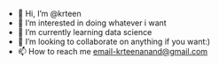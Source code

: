 - 👋 Hi, I’m @krteen
- 👀 I’m interested in doing whatever i want
- 🌱 I’m currently learning data science
- 💞️ I’m looking to collaborate on anything if you want:)
- 📫 How to reach me email-krteenanand@gmail.com

<!---
krteen/krteen is a ✨ special ✨ repository because its `README.md` (this file) appears on your GitHub profile.
You can click the Preview link to take a look at your changes.
--->
